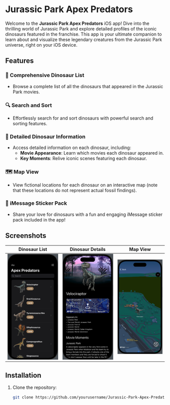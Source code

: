 # Jurassic Park Apex Predators

Welcome to the **Jurassic Park Apex Predators** iOS app! Dive into the thrilling world of Jurassic Park and explore detailed profiles of the iconic dinosaurs featured in the franchise. This app is your ultimate companion to learn about and visualize these legendary creatures from the Jurassic Park universe, right on your iOS device.

## Features

### 🦖 Comprehensive Dinosaur List
- Browse a complete list of all the dinosaurs that appeared in the Jurassic Park movies.

### 🔍 Search and Sort
- Effortlessly search for and sort dinosaurs with powerful search and sorting features.

### 📄 Detailed Dinosaur Information
- Access detailed information on each dinosaur, including:
  - **Movie Appearance**: Learn which movies each dinosaur appeared in.
  - **Key Moments**: Relive iconic scenes featuring each dinosaur.

### 🗺️ Map View
- View fictional locations for each dinosaur on an interactive map (note that these locations do not represent actual fossil findings).

### 🦕 iMessage Sticker Pack
- Share your love for dinosaurs with a fun and engaging iMessage sticker pack included in the app!

## Screenshots

| Dinosaur List | Dinosaur Details | Map View |
|---------------|------------------|----------|
| ![Dinosaur List](images/1i.png) | ![Dinosaur Details](images/2i.png) | ![Map View](images/3i.png) 
## Installation

1. Clone the repository:
   ```bash
   git clone https://github.com/yourusername/Jurassic-Park-Apex-Predators.git
